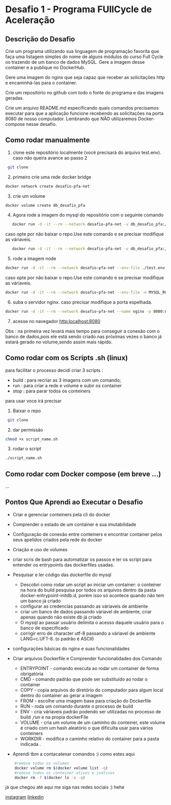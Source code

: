 # Desafio 1 - Programa FUllCycle de Aceleração

## Descrição do Desafio
Crie um programa utilizando sua linguagem de programação favorita que faça uma listagem simples do nome de alguns módulos do curso Full Cycle os trazendo de um banco de dados MySQL. Gere a imagem desse container e a publique no DockerHub.

Gere uma imagem do nginx que seja capaz que receber as solicitações http e encaminhá-las para o container.

Crie um repositório no github com todo o fonte do programa e das imagens geradas.

Crie um arquivo README.md especificando quais comandos precisamos executar para que a aplicação funcione recebendo as solicitações na porta 8080 de nosso computador. Lembrando que NÃO utilizaremos Docker-compose nesse desafio.


## Como rodar manualmente

1. clone este repositório localmente (você precisará do arquivo test.env). caso não queira avance ao passo 2
```bash
 git clone
```

2. primeiro crie uma rede docker bridge
```bash
docker network create desafio-pfa-net
```
3. crie um volume
```bash
docker volume create db_desafio_pfa
```
4. Agora rode a imagem do mysql  do repositório com o seguinte comando

```bash
   docker run -d -it --rm --network desafio-pfa-net -v db_desafio_pfa:/var/lib/mysql   --env-file ./test.env --name mysql gustavofranca/mysql
```
caso opte por não baixar o repo.Use este comando e se precisar modifique as váriaveis.

```bash
   docker run -d -it --rm --network desafio-pfa-net -v db_desafio_pfa:/var/lib/mysql -e MYSQL_ROOT_PASSWORD=fullcycle -e MYSQL_DATABASE=fullcycle -e MYSQL_USER=fullcycle -e MYSQL_PASSWORD=fullcycle --name mysql gustavofranca/mysql
```


5. rode a imagem node 

```bash
docker run -d -it --rm --network desafio-pfa-net --env-file ./test.env --name node gustavofranca/node
```
caso opte por não baixar o repo.Use este comando e se precisar modifique as váriaveis.
```bash
docker run -d -it --rm --network desafio-pfa-net --env-file -e MYSQL_ROOT_PASSWORD=fullcycle -e MYSQL_DATABASE=fullcycle -e MYSQL_USER=fullcycle -e MYSQL_PASSWORD=fullcycle -e DB_HOST=mysql --name node gustavofranca/node
```

6. suba o servidor nginx. caso precisar modifique a porta espelhada.
```bash
docker run -d -it --rm --network desafio-pfa-net --name nginx -p 8080:80 gustavofranca/nginx
```

7. acesse no navegador [http:localhost:8080]()

Obs : na primeira vez levará mais tempo para conseguir a conexão com o banco de dados,pois ele está sendo criado.nas próximas vezes o banco já estará gerado no volume,sendo assim mais rápido.


## Como rodar com os Scripts .sh (linux)

para facilitar o processo decidi criar 3 scripts :
* build : para recriar as 3 imagens com um comando;
* run : para criar a rede e volume e subir os container 
* stop : para parar todos os conteiners

para usar voce irá precisar

1. Baixar o repo
```bash
 git clone
```
2. dar permissão 
```bash
chmod +x script_name.sh
```
3. rodar o script
```bash
./script_name.sh
```

## Como rodar com Docker compose (em breve ...)
...

## Pontos Que Aprendi ao Executar o Desafio
* Criar e gerenciar conteiners pela cli do docker
* Comprender o estado de um container e sua imutabilidade
* Configuração de conexão entre conteiners e encontrar container pelos seus apelidos criados pela rede do docker 
* Criação e uso de volumes 
* criar scris de bash para automatizar os passos e ler os script para entender os entrypoints das dockerfiles usadas.
* Pesquisar e ler código das dockerfile do mysql
    * Descobri como rodar um script ao iniciar um container: o conteiner na hora do build pesquisa por todos os arquivos dentro da pasta docker-entrypoint-initdb.d, porém isso só acontece quando não tem um banco já criado
    * configurar as credencias passando as váriaveis de ambiente
    * criar um banco de dados passando váriavel de ambiente, criar apenas quando não existe db já criado
    * O mysql ao passar usuário delimita o acesso daquele usuário para o banco de especificado
    * corrigir erro de character utf-8 passando a váriavel de ambiente LANG=c.UFT-8. (o padrão é ASCII)
* configurações básicas do nginx e suas funcionalidades
* Criar arquivos Dockerfile e Comprender funcionalidades dos Comando 
    * ENTRYPOINT - comando executa ao rodar um container de forma obrigatória
    * CMD - comando padrão que pode ser substituído ao rodar o container
    * COPY - copia arquivos do diretório do computador para algum local dentro do container ao gerar a imagem
    * FROM - escolhe uma imagem base para criação do Dockerfile
    * RUN - roda um comando durante o processo de build 
    * ENV - cria váriaveis padrão podendo ser utilizadas no processo de build ,run e na propia dockerFile
    * VOLUME - cria um volume de um caminho do conteiner, este volume é criado com um hash aleatório o que dificulta usar para vários conteiners
    * WORKDIR - modifica o caminho relativo do container para a pasta indicada .

* Aprendi tbm a contacatenar comandos :) como estes aqui
```bash
    #remove todos os volumes
    docker volume rm $(docker volume list -q)
    #remove todos os conteiner ativos e inativos
    docker rm -f $(docker ls -a -q)
```

já que chegou até aqui me siga nas redes sociais :) hehe

[instagram](https://www.instagram.com/gustacfranca/)
[linkedin](https://www.linkedin.com/in/gustavocfranca/)